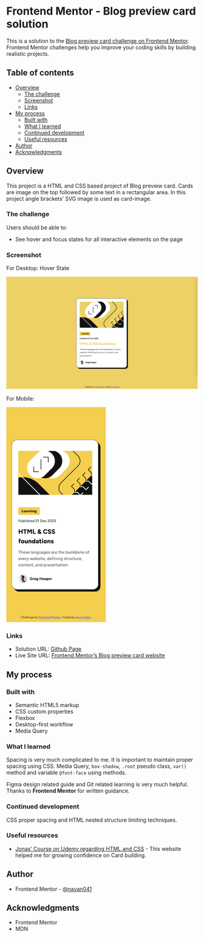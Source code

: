 # Frontend Mentor - Blog preview card solution

This is a solution to the [Blog preview card challenge on Frontend Mentor](https://www.frontendmentor.io/challenges/blog-preview-card-ckPaj01IcS). Frontend Mentor challenges help you improve your coding skills by building realistic projects. 

## Table of contents

- [Overview](#overview)
  - [The challenge](#the-challenge)
  - [Screenshot](#screenshot)
  - [Links](#links)
- [My process](#my-process)
  - [Built with](#built-with)
  - [What I learned](#what-i-earned)
  - [Continued development](#continued-development)
  - [Useful resources](#useful-resources)
- [Author](#author)
- [Acknowledgments](#acknowledgments)

## Overview
This project is a HTML and CSS based project of Blog preview card. Cards are image on the top followed by some text in a rectangular area. In this project angle brackets’ SVG image is used as card-image.

### The challenge

Users should be able to:

- See hover and focus states for all interactive elements on the page

### Screenshot
For Desktop: Hover State

![Blog Preview Card in active state](./screenshot.png)

For Mobile:

![Blog Preview Card in Mobile screen](./screenshot-mobile.png)

### Links

- Solution URL: [Github Page](https://github.com/nayan041/Blog-preview-card.git)
- Live Site URL: [Frontend Mentor’s Blog preview card website](https://nayan041.github.io/Blog-preview-card/)

## My process

### Built with

- Semantic HTML5 markup
- CSS custom properties
- Flexbox
- Desktop-first workflow
- Media Query

### What I learned
Spacing is very much complicated to me. It is important to maintain proper spacing using CSS. Media Query, `box-shadow`, `.root` pseudo class, `var()` method and variable `@font-face` using methods.

Figma design related guide and Git related learning is very much helpful. Thanks to **Frontend Mentor** for written guidance.


### Continued development
CSS proper spacing and HTML nested structure limiting techniques.

### Useful resources

-  [Jonas’ Course on Udemy regarding  HTML and CSS](https://www.udemy.com/course/design-and-develop-a-killer-website-with-html5-and-css3/?couponCode=ST22MT92324A) - This website helped me for growing confidence on Card building.

## Author

- Frontend Mentor - [@nayan041](https://www.frontendmentor.io/profile/nayan041)

## Acknowledgments
 - Frontend Mentor
 - MDN
